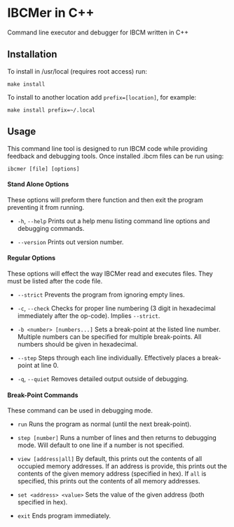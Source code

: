 # IBCMer in C++
Command line executor and debugger for IBCM written in C++


## Installation
To install in /usr/local (requires root access) run:

	make install

To install to another location add `prefix=[location]`, for example:

	make install prefix=~/.local


## Usage
This command line tool is designed to run IBCM code while providing feedback and debugging tools. Once installed .ibcm files can be run using:

	ibcmer [file] [options]

#### Stand Alone Options
These options will preform there function and then exit the program preventing it from running.

- `-h`, `--help` Prints out a help menu listing command line options and debugging commands.

- `--version` Prints out version number.

#### Regular Options
These options will effect the way IBCMer read and executes files. They must be listed after the code file.

- `--strict` Prevents the program from ignoring empty lines.

- `-c`, `--check` Checks for proper line numbering (3 digit in hexadecimal immediately after the op-code). Implies `--strict`.

- `-b <number> [numbers...]` Sets a break-point at the listed line number. Multiple numbers can be specified for multiple break-points. All numbers should be given in hexadecimal.

- `--step` Steps through each line individually. Effectively places a break-point at line 0.

- `-q`, `--quiet` Removes detailed output outside of debugging.

#### Break-Point Commands
These command can be used in debugging mode.

- `run` Runs the program as normal (until the next break-point).

- `step [number]` Runs a number of lines and then returns to debugging mode. Will default to one line if a number is not specified.

- `view [address|all]` By default, this prints out the contents of all occupied memory addresses. If an address is provide, this prints out the contents of the given memory address (specified in hex). If `all` is specified, this prints out the contents of all memory addresses.

- `set <address> <value>` Sets the value of the given address (both specified in hex).

- `exit` Ends program immediately.
